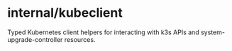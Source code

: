 # internal/kubeclient

Typed Kubernetes client helpers for interacting with k3s APIs and system-upgrade-controller resources.
